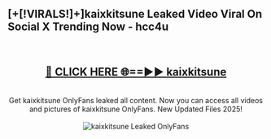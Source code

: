 <h2>[+[!VIRALS!]+]kaixkitsune Leaked Video Viral On Social X Trending Now - hcc4u</h2>
<br>
<div align="center">
<h2><a href="https://libra.edu.pl?kaixkitsune" rel="nofollow">🔴 CLICK HERE 🌐==►► kaixkitsune</a></h2>
<br>
Get kaixkitsune OnlyFans leaked all content. Now you can access all videos and pictures of kaixkitsune OnlyFans. New Updated Files 2025!
<br>
<br>
<a href="https://libra.edu.pl?kaixkitsune" rel="nofollow" data-target="animated-image.originalLink"><img src="https://i.ibb.co.com/WyWwxjT/player-gif2.gif" alt="kaixkitsune Leaked OnlyFans" style="max-width: 100%; display: inline-block;" data-target="animated-image.originalImage"></a>
</div>
<br>